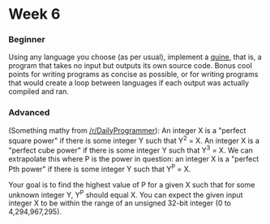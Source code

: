 # Week 6

### Beginner
Using any language you choose (as per usual), implement a <a href="http://en.wikipedia.org/wiki/Quine_(computing)">quine</a>, that is, a program that takes no input but outputs its own source code. Bonus cool points for writing programs as concise as possible, or for writing programs that would create a loop between languages if each output was actually compiled and ran.

### Advanced
(Something mathy from <a href="http://www.reddit.com/r/dailyprogrammer/comments/1fcpnx/053013_challenge_126_intermediate_perfect_pth/">/r/DailyProgrammer</a>): An integer X is a "perfect square power" if there is some integer Y such that Y<sup>2</sup> = X. An integer X is a "perfect cube power" if there is some integer Y such that Y<sup>3</sup> = X. We can extrapolate this where P is the power in question: an integer X is a "perfect Pth power" if there is some integer Y such that Y<sup>P</sup> = X.

Your goal is to find the highest value of P for a given X such that for some unknown integer Y, Y<sup>P</sup> should equal X. You can expect the given input integer X to be within the range of an unsigned 32-bit integer (0 to 4,294,967,295).
